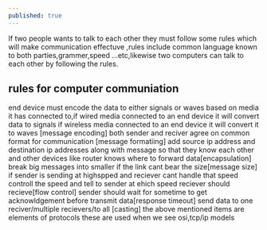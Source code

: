 ```yaml
---
published: true
---
```

If two people wants to talk to each other they must follow some rules which will make  communication  effectuve ,rules include  common language known to both parties,grammer,speed ...etc,likewise two computers can talk to each other by following the rules.
## rules for computer communiation
end device must encode the data to either signals or waves based on media it has connected to,if wired media connected to an end device it will convert data to signals if wireless media connected to an end device it will convert it to waves [message encoding]
both sender and reciver agree on common format for communication [message formatiing]
add source ip address and destination ip addresses along with message so that they know each other and other devices like router knows where to forward data[encapsulation]
break big messages into smaller if the  link cant bear the size[message size]
if sender is sending at highspped and reciever cant handle that speed controll the speed and tell to sender at ehich speed reciever should recieve[flow control]
sender should wait for sometime to get acknowldgement before transmit data[response timeout]
send data to one reciver/multiple recievers/to all [casting]
the above mentioned items are elements of protocols  these are used when we see osi,tcp/ip models



